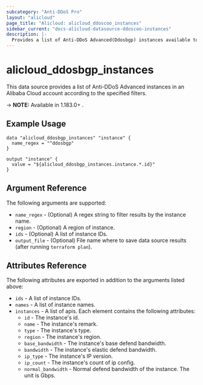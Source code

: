 ```yaml
---
subcategory: "Anti-DDoS Pro"
layout: "alicloud"
page_title: "Alicloud: alicloud_ddoscoo_instances"
sidebar_current: "docs-alicloud-datasource-ddoscoo-instances"
description: |-
  Provides a list of Anti-DDoS Advanced(Ddosbgp) instances available to the user.
---
```


# alicloud\_ddosbgp\_instances

This data source provides a list of Anti-DDoS Advanced instances in an Alibaba Cloud account according to the specified filters.

-> **NOTE:** Available in 1.183.0+ .

## Example Usage

```
data "alicloud_ddosbgp_instances" "instance" {
  name_regex = "^ddosbgp"
}

output "instance" {
  value = "${alicloud_ddosbgp_instances.instance.*.id}"
}
```

## Argument Reference

The following arguments are supported:

* `name_regex` - (Optional) A regex string to filter results by the instance name.
* `region` - (Optional) A region of instance.
* `ids` - (Optional) A list of instance IDs.
* `output_file` - (Optional) File name where to save data source results (after running `terraform plan`).

## Attributes Reference

The following attributes are exported in addition to the arguments listed above:
* `ids` - A list of instance IDs.
* `names` - A list of instance names.
* `instances` - A list of apis. Each element contains the following attributes:
  * `id` - The instance's id.
  * `name` - The instance's remark.
  * `type` - The instance's type.
  * `region` - The instance's region.
  * `base_bandwidth` - The instance's base defend bandwidth.
  * `bandwidth` - The instance's elastic defend bandwidth.
  * `ip_type` - The instance's IP version.
  * `ip_count` - The instance's count of ip config.
  * `normal_bandwidth` - Normal defend bandwidth of the instance. The unit is Gbps.
